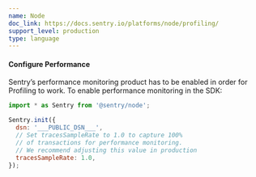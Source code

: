 ```yaml
---
name: Node
doc_link: https://docs.sentry.io/platforms/node/profiling/
support_level: production
type: language
---
```


#### Configure Performance

Sentry’s performance monitoring product has to be enabled in order for Profiling to work. To enable performance monitoring in the SDK:

```javascript
import * as Sentry from '@sentry/node';

Sentry.init({
  dsn: '___PUBLIC_DSN___',
  // Set tracesSampleRate to 1.0 to capture 100%
  // of transactions for performance monitoring.
  // We recommend adjusting this value in production
  tracesSampleRate: 1.0,
});
```
